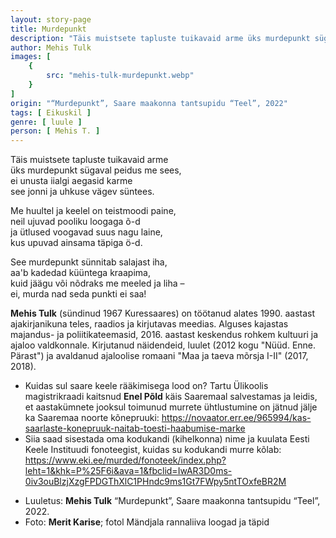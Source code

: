 ```yaml
---
layout: story-page
title: Murdepunkt
description: "Täis muistsete tapluste tuikavaid arme üks murdepunkt sügaval peidus me sees"
author: Mehis Tulk
images: [
    {
        src: "mehis-tulk-murdepunkt.webp"
    }
]
origin: "“Murdepunkt”, Saare maakonna tantsupidu “Teel”, 2022"
tags: [ Eikuskil ]
genre: [ luule ]
person: [ Mehis T. ]
---
```


<!-- # {{$doc.title}} -->


Täis muistsete tapluste tuikavaid arme \
üks murdepunkt sügaval peidus me sees, \
ei unusta iialgi aegasid karme \
see jonni ja uhkuse vägev süntees.

Me huultel ja keelel on teistmoodi paine, \
neil ujuvad pooliku loogaga õ-d \
ja ütlused voogavad suus nagu laine, \
kus upuvad ainsama täpiga ö-d.

See murdepunkt sünnitab salajast iha, \
aa'b kadedad küüntega kraapima, \
kuid jäägu või nõdraks me meeled ja liha – \
ei, murda nad seda punkti ei saa!



<story-author :author="author" :origin="origin"></story-author>

**Mehis Tulk** (sündinud 1967 Kuressaares) on töötanud alates 1990. aastast ajakirjanikuna teles, raadios ja kirjutavas meedias. Alguses kajastas majandus- ja poliitikateemasid, 2016. aastast keskendus rohkem kultuuri ja ajaloo valdkonnale. Kirjutanud näidendeid, luulet (2012 kogu "Nüüd. Enne. Pärast") ja avaldanud ajaloolise romaani "Maa ja taeva mõrsja I-II" (2017, 2018).


<details-wrapper summary="Mis mõtted tekkisid?">

- Kuidas sul saare keele rääkimisega lood on? Tartu Ülikoolis magistrikraadi kaitsnud **Enel Põld** käis Saaremaal salvestamas ja leidis, et aastakümnete jooksul toimunud murrete ühtlustumine on jätnud jälje ka Saaremaa noorte kõnepruuki: https://novaator.err.ee/965994/kas-saarlaste-konepruuk-naitab-toesti-haabumise-marke
- Siia saad sisestada oma kodukandi (kihelkonna) nime ja kuulata Eesti Keele Instituudi fonoteegist, kuidas su kodukandi murre kõlab: https://www.eki.ee/murded/fonoteek/index.php?leht=1&khk=P%25F6i&ava=1&fbclid=IwAR3D0ms-0iv3ouBlzjXzgFPDGThXlC1PHndc9ms1Gt7FWpy5ntTOxfeBR2M

</details-wrapper>

<details-wrapper summary="Allikad" class="text-sm" icon="icon-park-outline:document-folder">

- Luuletus: **Mehis Tulk** “Murdepunkt”, Saare maakonna tantsupidu “Teel”, 2022. 
- Foto: **Merit Karise**; fotol Mändjala rannaliiva loogad ja täpid

</details-wrapper>
